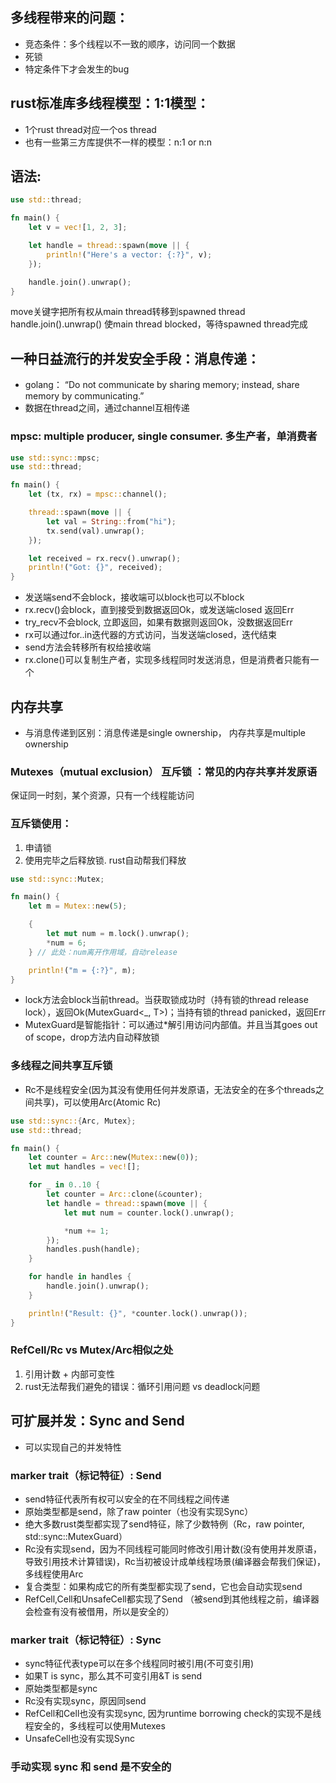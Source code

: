 ## 多线程带来的问题：
- 竞态条件：多个线程以不一致的顺序，访问同一个数据
- 死锁
- 特定条件下才会发生的bug

## rust标准库多线程模型：1:1模型：
- 1个rust thread对应一个os thread
- 也有一些第三方库提供不一样的模型：n:1 or n:n

## 语法:
``` rust
use std::thread;

fn main() {
    let v = vec![1, 2, 3];

    let handle = thread::spawn(move || {
        println!("Here's a vector: {:?}", v);
    });

    handle.join().unwrap();
}
```
move关键字把所有权从main thread转移到spawned thread
handle.join().unwrap() 使main thread blocked，等待spawned thread完成

## 一种日益流行的并发安全手段：消息传递：
- golang： “Do not communicate by sharing memory; instead, share memory by communicating.”
- 数据在thread之间，通过channel互相传递

### mpsc: multiple producer, single consumer. 多生产者，单消费者
```rust
use std::sync::mpsc;
use std::thread;

fn main() {
    let (tx, rx) = mpsc::channel();

    thread::spawn(move || {
        let val = String::from("hi");
        tx.send(val).unwrap();
    });

    let received = rx.recv().unwrap();
    println!("Got: {}", received);
}
```
- 发送端send不会block，接收端可以block也可以不block
- rx.recv()会block，直到接受到数据返回Ok，或发送端closed 返回Err
- try_recv不会block, 立即返回，如果有数据则返回Ok，没数据返回Err
- rx可以通过for..in迭代器的方式访问，当发送端closed，迭代结束
- send方法会转移所有权给接收端
- rx.clone()可以复制生产者，实现多线程同时发送消息，但是消费者只能有一个


## 内存共享
- 与消息传递到区别：消息传递是single ownership， 内存共享是multiple ownership
### Mutexes（mutual exclusion） 互斥锁 ：常见的内存共享并发原语
保证同一时刻，某个资源，只有一个线程能访问
### 互斥锁使用：
1. 申请锁
2. 使用完毕之后释放锁. rust自动帮我们释放

```rust
use std::sync::Mutex;

fn main() {
    let m = Mutex::new(5);

    {
        let mut num = m.lock().unwrap();
        *num = 6;
    } // 此处：num离开作用域，自动release

    println!("m = {:?}", m);
}
```
- lock方法会block当前thread。当获取锁成功时（持有锁的thread release lock），返回Ok(MutexGuard<_, T>)；当持有锁的thread panicked，返回Err
- MutexGuard是智能指针：可以通过*解引用访问内部值。并且当其goes out of scope，drop方法内自动释放锁

### 多线程之间共享互斥锁
- Rc<T>不是线程安全(因为其没有使用任何并发原语，无法安全的在多个threads之间共享)，可以使用Arc(Atomic Rc)
```rust
use std::sync::{Arc, Mutex};
use std::thread;

fn main() {
    let counter = Arc::new(Mutex::new(0));
    let mut handles = vec![];

    for _ in 0..10 {
        let counter = Arc::clone(&counter);
        let handle = thread::spawn(move || {
            let mut num = counter.lock().unwrap();

            *num += 1;
        });
        handles.push(handle);
    }

    for handle in handles {
        handle.join().unwrap();
    }

    println!("Result: {}", *counter.lock().unwrap());
}
```

### RefCell<T>/Rc<T> vs Mutex<T>/Arc<T>相似之处
1. 引用计数 + 内部可变性
2. rust无法帮我们避免的错误：循环引用问题 vs deadlock问题

## 可扩展并发：Sync and Send
- 可以实现自己的并发特性
### marker trait（标记特征）: Send
- send特征代表所有权可以安全的在不同线程之间传递
- 原始类型都是send，除了raw pointer（也没有实现Sync）
- 绝大多数rust类型都实现了send特征，除了少数特例（Rc，raw pointer, std::sync::MutexGuard）
- Rc没有实现send，因为不同线程可能同时修改引用计数(没有使用并发原语，导致引用技术计算错误)，Rc当初被设计成单线程场景(编译器会帮我们保证)，多线程使用Arc
- 复合类型：如果构成它的所有类型都实现了send，它也会自动实现send
- RefCell,Cell和UnsafeCell都实现了Send （被send到其他线程之前，编译器会检查有没有被借用，所以是安全的）

### marker trait（标记特征）: Sync
- sync特征代表type可以在多个线程同时被引用(不可变引用)
- 如果T is sync，那么其不可变引用&T is send
- 原始类型都是sync
- Rc没有实现sync，原因同send
- RefCell<T>和Cell<T>也没有实现sync, 因为runtime borrowing check的实现不是线程安全的，多线程可以使用Mutexes
- UnsafeCell也没有实现Sync

### 手动实现 sync 和 send 是不安全的


